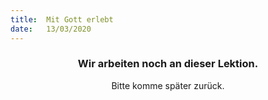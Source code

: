 ```yaml
---
title:  Mit Gott erlebt
date:   13/03/2020
---
```


### <center>Wir arbeiten noch an dieser Lektion.</center>
<center>Bitte komme später zurück.</center>